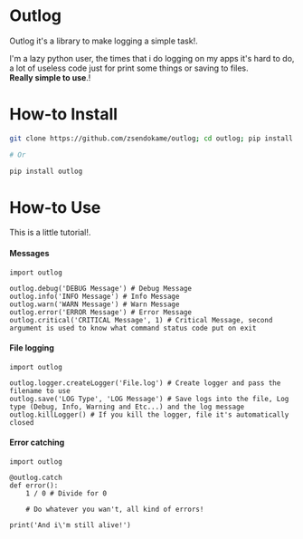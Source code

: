 # Outlog
Outlog it's a library to make logging a simple task!.

I'm a lazy python user, the times that i do logging on my apps it's hard to do, a lot of useless code just for print some things or saving to files.<br>
**Really simple to use**.!

# How-to Install
```sh
git clone https://github.com/zsendokame/outlog; cd outlog; pip install -e .

# Or

pip install outlog
```

# How-to Use
This is a little tutorial!.

#### Messages
<pre><code>import outlog

outlog.debug('DEBUG Message') # Debug Message
outlog.info('INFO Message') # Info Message
outlog.warn('WARN Message') # Warn Message
outlog.error('ERROR Message') # Error Message
outlog.critical('CRITICAL Message', 1) # Critical Message, second argument is used to know what command status code put on exit
</code></pre>

#### File logging
<pre><code>import outlog

outlog.logger.createLogger('File.log') # Create logger and pass the filename to use
outlog.save('LOG Type', 'LOG Message') # Save logs into the file, Log type (Debug, Info, Warning and Etc...) and the log message
outlog.killLogger() # If you kill the logger, file it's automatically closed
</code></pre>

#### Error catching
<pre><code>import outlog

@outlog.catch
def error():
    1 / 0 # Divide for 0
    
    # Do whatever you wan't, all kind of errors!

print('And i\'m still alive!')
</code></pre>